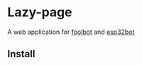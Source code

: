# Lazy-page
A web application for [foolbot](https://github.com/SoyM/foolbot) and [esp32bot](https://github.com/SoyM/Esp32bot)

## Install
